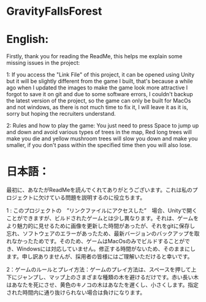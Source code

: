 # GravityFallsForest

# English: 
Firstly, thank you for reading the ReadMe, this helps me explain some missing issues in the project:

1: If you access the "Link File" of this project, it can be opened using Unity but it will be slightly different from the game I built, that's because a while ago when I updated the images to make the game look more attractive I forgot to save it on git and due to some software errors, I couldn't backup the latest version of the project, so the game can only be built for MacOs and not windows, as there is not much time to fix it, I will leave it as it is, sorry but hoping the recruiters understand.

2: Rules and how to play the game: You just need to press Space to jump up and down and avoid various types of trees in the map, Red long trees will make you die and yellow mushroom trees will slow you down and make you smaller, if you don't pass within the specified time then you will also lose.

# 日本語：
最初に、あなたがReadMeを読んでくれてありがとうございます。これは私のプロジェクトに欠けている問題を説明するのに役立ちます。

1 : このプロジェクトの　”リンクファイルにアクセスした”　場合、Unityで開くことができますが、ビルドされたゲームとは少し異なります。それは、ゲームをより魅力的に見せるために画像を更新した時間があったが、それをgitに保存し忘れ、ソフトウェアのエラーがあったため、最新バージョンのバックアップを取れなかったためです。そのため、ゲームはMacOsのみでビルドすることができ、Windowsには対応していません。修正する時間がないため、そのままにします。申し訳ありませんが、採用者の皆様にはご理解いただけると幸いです。

2：ゲームのルールとプレイ方法：ゲームのプレイ方法は、スペースを押して上下にジャンプし、マップ上のさまざまな種類の木を避けるだけです。赤い長い木はあなたを死にさせ、黄色のキノコの木はあなたを遅くし、小さくします。指定された時間内に通り抜けられない場合は負けになります。
